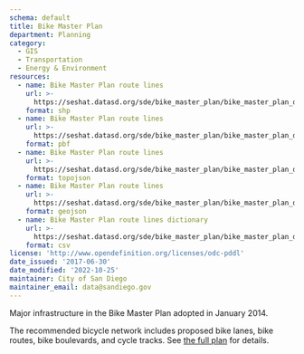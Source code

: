 ```yaml
---
schema: default
title: Bike Master Plan
department: Planning
category:
  - GIS
  - Transportation
  - Energy & Environment
resources:
  - name: Bike Master Plan route lines 
    url: >-
      https://seshat.datasd.org/sde/bike_master_plan/bike_master_plan_datasd.zip
    format: shp
  - name: Bike Master Plan route lines
    url: >-
      https://seshat.datasd.org/sde/bike_master_plan/bike_master_plan_datasd.pbf
    format: pbf
  - name: Bike Master Plan route lines
    url: >-
      https://seshat.datasd.org/sde/bike_master_plan/bike_master_plan_datasd.topo.json
    format: topojson
  - name: Bike Master Plan route lines
    url: >-
      https://seshat.datasd.org/sde/bike_master_plan/bike_master_plan_datasd.geojson
    format: geojson
  - name: Bike Master Plan route lines dictionary
    url: >-
      https://seshat.datasd.org/sde/bike_master_plan/bike_master_plan_dictionary_datasd.csv
    format: csv
license: 'http://www.opendefinition.org/licenses/odc-pddl'
date_issued: '2017-06-30'
date_modified: '2022-10-25'
maintainer: City of San Diego
maintainer_email: data@sandiego.gov
---
```

Major infrastructure in the Bike Master Plan adopted in January 2014.
<!--more-->
The recommended bicycle network includes proposed bike lanes, bike routes, bike boulevards, and cycle tracks. See <a href="https://www.sandiego.gov/planning/programs/transportation/mobility/bicycleplan" target="_blank" rel="noopener">the full plan</a> for details.
